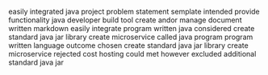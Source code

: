 easily integrated java project problem statement semplate intended provide functionality java developer build tool create andor manage document written markdown easily integrate program written java considered create standard java jar library create microservice called java program program written language outcome chosen create standard java jar library create microservice rejected cost hosting could met however excluded additional standard java jar